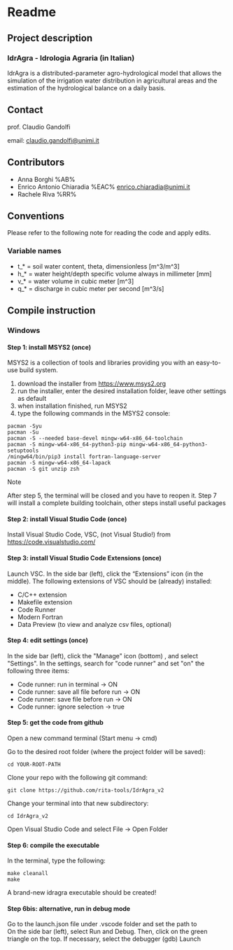 # Readme #
## Project description ##
### IdrAgra - Idrologia Agraria (in Italian) ###
IdrAgra is a distributed-parameter agro-hydrological model that allows the simulation of the irrigation water distribution in agricultural areas and the estimation of the hydrological balance on a daily basis.
## Contact ##
prof. Claudio Gandolfi

email: claudio.gandolfi@unimi.it

## Contributors ##
* Anna Borghi %AB%
* Enrico Antonio Chiaradia %EAC% enrico.chiaradia@unimi.it
* Rachele Riva %RR%

## Conventions ##
Please refer to the following note for reading the code and apply edits.
### Variable names ####
* t_* = soil water content, theta, dimensionless  [m^3/m^3]
* h_* = water height/depth specific volume always in millimeter [mm]
* v_* = water volume in cubic meter [m^3]
* q_* = discharge in cubic meter per second [m^3/s]

## Compile instruction ##
### Windows ###
#### Step 1: install MSYS2 (once) ####
MSYS2 is a collection of tools and libraries providing you with an easy-to-use build system.
1. download the installer from https://www.msys2.org
2. run the installer, enter the desired installation folder, leave other settings as default
3. when installation finished, run MSYS2
4. type the following commands in the MSYS2 console:
```Shell
pacman -Syu
pacman -Su
pacman -S --needed base-devel mingw-w64-x86_64-toolchain
pacman -S mingw-w64-x86_64-python3-pip mingw-w64-x86_64-python3-setuptools
/mingw64/bin/pip3 install fortran-language-server
pacman -S mingw-w64-x86_64-lapack
pacman -S git unzip zsh 
```
> [!NOTE]
> After step 5, the terminal will be closed and you have to reopen it. Step 7 will install a complete building toolchain, other steps install useful packages
#### Step 2: install Visual Studio Code (once) ####
Install Visual Studio Code, VSC, (not Visual Studio!) from https://code.visualstudio.com/
#### Step 3: install Visual Studio Code Extensions (once) ####
Launch VSC. In the side bar (left), click the “Extensions” icon (in the middle). The following extensions of VSC should be (already) installed:
- C/C++ extension
- Makefile extension 
- Code Runner
- Modern Fortran
- Data Preview (to view and analyze csv files, optional)
#### Step 4: edit settings (once) ####
In the side bar (left), click the "Manage" icon (bottom) , and select "Settings".
In the settings, search for "code runner" and set "on" the following three items:
- Code runner: run in terminal -> ON
- Code runner: save all file before run -> ON
- Code runner: save file before run -> ON
- Code runner: ignore selection -> true

#### Step 5: get the code from github ####
Open a new command terminal (Start menu -> cmd)

Go to the desired root folder (where the project folder will be saved):
```Shell
cd YOUR-ROOT-PATH
```

Clone your repo with the following git command:

```Shell
git clone https://github.com/rita-tools/IdrAgra_v2
```

Change your terminal into that new subdirectory:

```Shell
cd IdrAgra_v2
```
Open Visual Studio Code  and select File -> Open Folder

#### Step 6: compile the executable ####

In the terminal, type the following:

```Shell
make cleanall
make
```
A brand-new idragra executable should be created!

#### Step 6bis: alternative, run in debug mode ####

Go to the launch.json file under .vscode folder and set the path to  
On the side bar (left), select Run and Debug. Then, click on the green triangle on the top. If necessary, select the debugger (gdb) Launch
